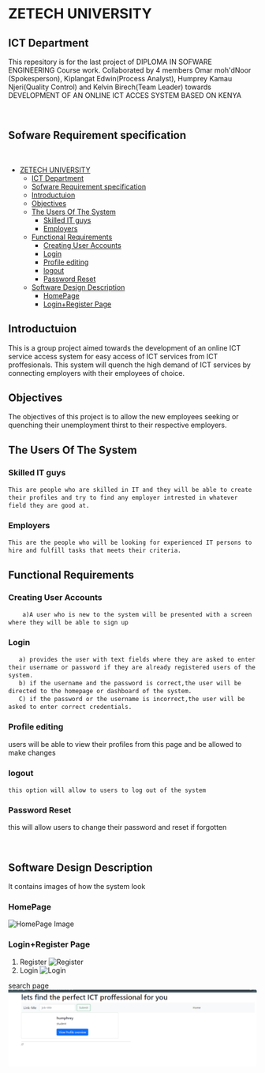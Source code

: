 # ZETECH UNIVERSITY

## ICT Department

This repesitory is for the last project of DIPLOMA IN  SOFWARE ENGINEERING Course work. Collaborated by 4 members Omar moh'dNoor (Spokesperson), Kiplangat Edwin(Process Analyst), Humprey Kamau Njeri(Quality Control) and Kelvin Birech(Team Leader) towards DEVELOPMENT OF AN ONLINE ICT ACCES SYSTEM BASED ON KENYA

&nbsp;

## Sofware Requirement specification

&nbsp;  

- [ZETECH UNIVERSITY](#zetech-university)
  - [ICT Department](#ict-department)
  - [Sofware Requirement specification](#sofware-requirement-specification)
  - [Introductuion](#introductuion)
  - [Objectives](#objectives)
  - [The Users Of The System](#the-users-of-the-system)
    - [Skilled IT guys](#skilled-it-guys)
    - [Employers](#employers)
  - [Functional Requirements](#functional-requirements)
    - [Creating User Accounts](#creating-user-accounts)
    - [Login](#login)
    - [Profile editing](#profile-editing)
    - [logout](#logout)
    - [Password Reset](#password-reset)
  - [Software Design Description](#software-design-description)
    - [HomePage](#homepage)
    - [Login+Register Page](#loginregister-page)

## Introductuion

This is a group project aimed towards the development of an online ICT service access system for easy access of ICT services from ICT proffesionals.
This system will quench the high demand of ICT services by connecting employers with their employees of choice.

## Objectives

The objectives of this project is to allow the new employees seeking or quenching their unemployment thirst to their respective employers.

## The Users Of The System

### Skilled IT guys

    This are people who are skilled in IT and they will be able to create their profiles and try to find any employer intrested in whatever field they are good at.

### Employers

    This are the people who will be looking for experienced IT persons to hire and fulfill tasks that meets their criteria.

## Functional Requirements

### Creating User Accounts

        a)A user who is new to the system will be presented with a screen where they will be able to sign up

### Login

       a) provides the user with text fields where they are asked to enter their username or password if they are already registered users of the system.
       b) if the username and the password is correct,the user will be directed to the homepage or dashboard of the system.
       C) if the password or the username is incorrect,the user will be asked to enter correct credentials.

### Profile editing

users will be able to view their profiles from this page and be allowed to make changes

### logout

    this option will allow to users to log out of the system

### Password Reset

this will allow users to change their password and reset if forgotten

&nbsp;

## Software Design Description

It contains images of how the system look

### HomePage

![HomePage Image](assets/img/index.png)

### Login+Register Page

1. Register
 ![Register](assets/img/regi.png)
1. Login
![Login](assets/img/loginn.png)

search page
![search image](search/search.png)
